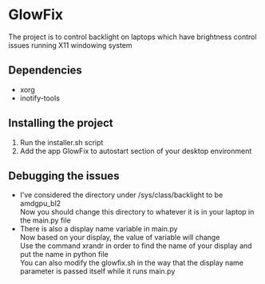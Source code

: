 # GlowFix   
The project is to control backlight on laptops which have brightness control issues running X11 windowing system

## Dependencies
<ul>
<li>xorg </>
<li>inotify-tools</li>
</ul>

## Installing the project
<ol>
<li>Run the installer.sh script</li>
<li>Add the app GlowFix to autostart section of your desktop environment</li>
</ol>

## Debugging the issues
<ul>
<li>
I've considered the directory under /sys/class/backlight to be amdgpu_bl2 <br>
Now you should change this directory to whatever it is in your laptop in the main.py file
</li>
<li>
There is also a display name variable in main.py <br>
Now based on your display, the value of variable will change <br>
Use the command xrandr in order to find the name of your display and put the name in python file <br>
You can also modify the glowfix.sh in the way that the display name parameter is passed itself while it runs main.py
</li>
</ul>
